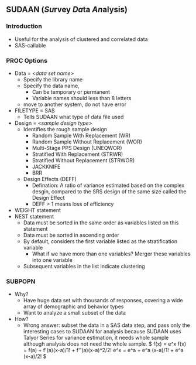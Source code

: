 ## SUDAAN (*Su*rvey *Da*ta *An*alysis)
### Introduction
- Useful for the analysis of clustered and correlated data
- SAS-callable
### PROC Options
- Data = \<*data set name*\>
  - Specify the library name
  - Specify the data name, 
    - Can be temporary or permanent
    - Variable names should less than 8 letters
  - move to another system, do not have error
- FILETYPE = SAS
  - Tells SUDAAN what type of data file used
- Design = \<*sample design type*\>
  - Identifies the rough sample design
    - Random Sample With Replacement (WR)
    - Random Sample Without Replacement (WOR)
    - Multi-Stage PPS Design (UNEQWOR)
    - Stratified With Replacement (STRWR)
    - Stratified Without Replacement (STRWOR)
    - JACKKNIFE
    - BRR
  - Design Effects (DEFF)
    - Defination: A ratio of variance estimated based on the complex desgin, compared to the SRS design of the same size called the Design Effect
    - DEFF > 1 means loss of efficiency
- WEIGHT statement
- NEST statement
  - Data must be sorted in the same order as variables listed on this statement
  - Data must be sorted in ascending order
  - By default, considers the first variable listed as the stratification variable
    - What if we have more than one variables? Merger these variables into one variable
  - Subsequent variables in the list indicate clustering
### SUBPOPN
- Why?
  - Have huge data set with thousands of responses, covering a wide array of demographic and behavior types
  - Want to analyze a small subset of the data
- How?
  - Wrong answer: subset the data in a SAS data step, and pass only the interesting cases to SUDAAN for analysis because SUDAAN uses Talyor Series for variance estimation, it needs whole sample although analysis does not need the whole sample.
$
    f(x) = e^x
    f(x) = f(a) + f'(a)(x-a)/1! + f''(a)(x-a)^2/2!
    e^x = e^a + e^a (x-a)/1! + e^a (x-a)/2!
$
